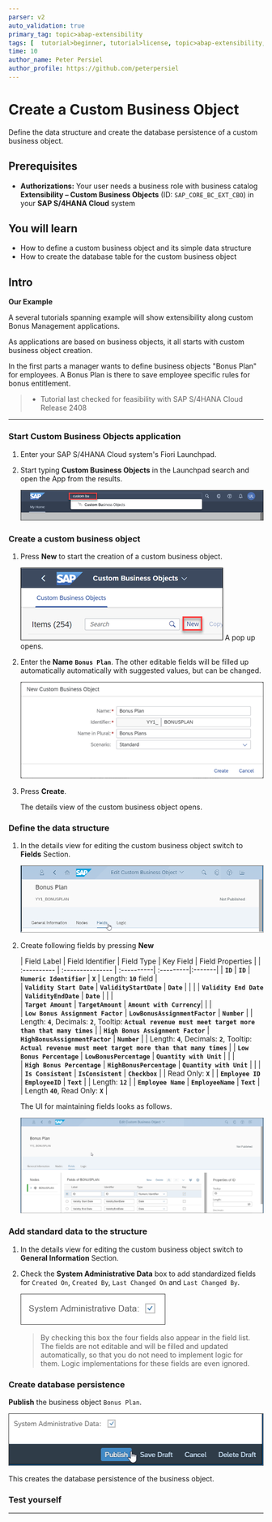 ```yaml
---
parser: v2
auto_validation: true
primary_tag: topic>abap-extensibility
tags: [  tutorial>beginner, tutorial>license, topic>abap-extensibility, topic>cloud, products>sap-s-4hana ]
time: 10
author_name: Peter Persiel
author_profile: https://github.com/peterpersiel
---
```

<!--DONE in E1Y (https://dlm.wdf.sap.corp/launchpad/portal/#/Search/e1y -> https://my300098.s4hana.ondemand.com/)-->
# Create a Custom Business Object
<!-- description -->Define the data structure and create the database persistence of a custom business object.

## Prerequisites  
 - **Authorizations:** Your user needs a business role with business catalog **Extensibility – Custom Business Objects** (ID: `SAP_CORE_BC_EXT_CBO`) in your **SAP S/4HANA Cloud** system

## You will learn
- How to define a custom business object and its simple data structure
- How to create the database table for the custom business object

## Intro
**Our Example**

A several tutorials spanning example will show extensibility along custom Bonus Management applications.

As applications are based on business objects, it all starts with custom business object creation.

In the first parts a manager wants to define business objects "Bonus Plan" for employees. A Bonus Plan is there to save employee specific rules for bonus entitlement.

>- Tutorial last checked for feasibility with SAP S/4HANA Cloud Release 2408

---

### Start Custom Business Objects application


1. Enter your SAP S/4HANA Cloud system's Fiori Launchpad.

2. Start typing **Custom Business Objects** in the Launchpad search and open the App from the results.

    ![Custom Business Objects application from search results](FLP_search_resultCBO.png)


### Create a custom business object


1. Press **New** to start the creation of a custom business object.

    ![Press New](CBO_pressNew.png)
    A pop up opens.

2. Enter the **Name** **`Bonus Plan`**. The other editable fields will be filled up automatically automatically with suggested values, but can be changed.

    ![Creation Pop Up](CBO_createNew.png)

3. Press **Create**.

    The details view of the custom business object opens.


### Define the data structure


1. In the details view for editing the custom business object switch to **Fields** Section.

    ![Switch to Fields Sections](CBO_FieldsSection.png)

2. Create following fields by pressing **New**

    | Field Label | Field Identifier | Field Type | Key Field | Field Properties |
| :---------- | :--------------- | :----------| :---------|:-------|
| **`ID`** | **`ID`** | **`Numeric Identifier`** | **`X`** | Length: **`10`** field |  
| **`Validity Start Date`** | **`ValidityStartDate`** | **`Date`** | | |
| **`Validity End Date`** | **`ValidityEndDate`** | **`Date`** | | |  
| **`Target Amount`** | **`TargetAmount`** | **`Amount with Currency`**| | |   
| **`Low Bonus Assignment Factor`** | **`LowBonusAssignmentFactor`** | **`Number`** | | Length: **`4`**, Decimals: **`2`**, Tooltip: **`Actual revenue must meet target more than that many times`** |
| **`High Bonus Assignment Factor`** | **`HighBonusAssignmentFactor`** | **`Number`** | | Length: **`4`**, Decimals: **`2`**, Tooltip: **`Actual revenue must meet target more than that many times`** |
| **`Low Bonus Percentage`** | **`LowBonusPercentage`** | **`Quantity with Unit`** | | |  
| **`High Bonus Percentage`** | **`HighBonusPercentage`** | **`Quantity with Unit`** | | |
| **`Is Consistent`** | **`IsConsistent`** | **`Checkbox`** | | Read Only: **`X`**  |
| **`Employee ID`** | **`EmployeeID`** | **`Text`** | | Length: **`12`** |
| **`Employee Name`** | **`EmployeeName`** | **`Text`** | | Length **`40`**, Read Only: **`X`** |

    The UI for maintaining fields looks as follows.

    ![Custom Business Object's Field List View](CBO_Fieldlist_partly.png)


### Add standard data to the structure


1. In the details view for editing the custom business object switch to  **General Information** Section.

2. Check the **System Administrative Data** box to add standardized fields for `Created On`, `Created By`, `Last Changed On` and `Last Changed By`.

    ![Check System Administrative Data](CBO_checkSysAdminData.png)
    >By checking this box the four fields also appear in the field list. The fields are not editable and will be filled and updated automatically, so that you do not need to implement logic for them. Logic implementations for these fields are even ignored.


### Create database persistence

**Publish** the business object `Bonus Plan`.

![Press Publish](CBO_pressPublish.png)

This creates the database persistence of the business object.


### Test yourself



---
